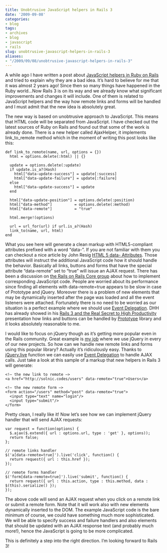 ```yaml
---
title: Unobtrusive JavaScript helpers in Rails 3
date: '2009-09-08'
categories:
- blog
tags:
- archives
- blog
- javascript
- rails
slug: unobtrusive-javascript-helpers-in-rails-3
aliases:
- "/2009/09/08/unobtrusive-javascript-helpers-in-rails-3"
---
```


A while ago I have written a post about [JavaScript helpers in Ruby on Rails](http://blog.solnic.codes/2007/10/30/why-javascript-helpers-in-rails-are-evil) and tried to explain why they are a bad idea. It’s hard to believe for me that it was almost 2 years ago! Since then so many things have happened in the Ruby world…Now Rails 3 is on its way and we already know what significant improvements and changes it will include. One of them is related to JavaScript helpers and the way how remote links and forms will be handled and I must admit that the new idea is absolutely great.

The new way is based on unobtrusive approach to JavaScript. This means that HTML code will be separated from JavaScript. I have checked out the latest sources of Ruby on Rails and found out that some of the work is already done. There is a new helper called AjaxHelper, it implements link\_to\_remote method which in the moment of writing this post looks like this:

```generic
def link_to_remote(name, url, options = {})
  html = options.delete(:html) || {}

  update = options.delete(:update)
  if update.is_a?(Hash)
    html["data-update-success"] = update[:success]
    html["data-update-failure"] = update[:failure]
  else
    html["data-update-success"] = update
  end

  html["data-update-position"] = options.delete(:position)
  html["data-method"]          = options.delete(:method)
  html["data-remote"]          = "true"

  html.merge!(options)

  url = url_for(url) if url.is_a?(Hash)
  link_to(name, url, html)
end

```

What you see here will generate a clean markup with HTML5-compliant attributes prefixed with a word “data-”. If you are not familiar with them you can checkout a nice article by John Resig [HTML 5 data- Attributes](http://ejohn.org/blog/html-5-data-attributes). Those attributes will instruct the additional JavaScript code how it should handle the behavior. Basically all links, buttons and forms that have the special attribute “data-remote” set to “true” will issue an AJAX request. There has been a discussion on [the Rails on Rails Core group](http://www.mail-archive.com/rubyonrails-core@googlegroups.com/msg09122.html) about how to implement corresponding JavaScript code. People are worried about its performance since finding all elements with data-remote=true appears to be slow in case of Prototype and jQuery. Moreover there is a problem of new elements that may be dynamically inserted after the page was loaded and all the event listeners were attached. Fortunately there is no need to be worried as our situation is a perfect example where we should use [Event Delegation](http://www.sitepoint.com/blogs/2008/07/23/javascript-event-delegation-is-easier-than-you-think/). DHH has already showed in his [Rails 3 and the Real Secret to High Productivity](http://www.scribd.com/doc/15010095/Rails-3-and-the-Real-Secret-to-High-Productivity) presentation how links and buttons can be handled by [Prototype](http://www.prototypejs.org) library and it looks absolutely reasonable to me.

I would like to focus on jQuery though as it’s getting more popular even in the Rails community. Great example is [my job](http://www.lunarlogicpolska.com) where we use jQuery in every of our new projects. So how can we handle new remote links and forms using this popular library? Actually it’s ridiculously easy. Thanks to [jQuery.live](http://docs.jquery.com/Events/live) function we can easily use [Event Delegation](http://www.sitepoint.com/blogs/2008/07/23/javascript-event-delegation-is-easier-than-you-think) to handle AJAX calls. Just take a look at this sample of a markup that new helpers in Rails 3 will generate:

```generic
<!– the new link to remote –>
<a href="http://solnic.codes/users" data-remote="true">Users</a>

<!– the new remote form –>
<form action="/users" method="post" data-remote="true">
  <input type="text" name="login"/>
  <input type="submit"/>
</form>

```

Pretty clean, I really like it! Now let’s see how we can implement jQuery handler that will send AJAX requests:

```generic
var request = function(options) {
  $.ajax($.extend({ url : options.url, type : 'get' }, options));
  return false;
};

// remote links handler
$('a[data-remote=true]').live('click', function() {
  return request({ url : this.href });
});

// remote forms handler
$('form[data-remote=true]').live('submit', function() {
  return request({ url : this.action, type : this.method, data : $(this).serialize() });
});

```

The above code will send an AJAX request when you click on a remote link or submit a remote form. Note that it will work also with new elements dynamically inserted to the DOM. The example JavaScript code is the bare minimum of course, we could have something much more sophisticated. We will be able to specify success and failure handlers and also elements that should be updated with an AJAX response text (and probably much more!), hence the JavaScript is going to be more complicated.

This is definitely a step into the right direction. I’m looking forward to Rails 3!
